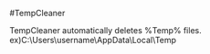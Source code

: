 #TempCleaner


TempCleaner automatically deletes %Temp% files.
  ex)C:\Users\username\AppData\Local\Temp
